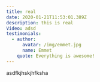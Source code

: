 ```yaml
---
title: real
date: 2020-01-21T11:53:01.389Z
description: this is real
Video: adsd
testimonials:
  - author:
      avatar: /img/emmet.jpg
      name: Emmet
    quote: Everything is awesome!
---
```

asdfkjhskjhfksha
